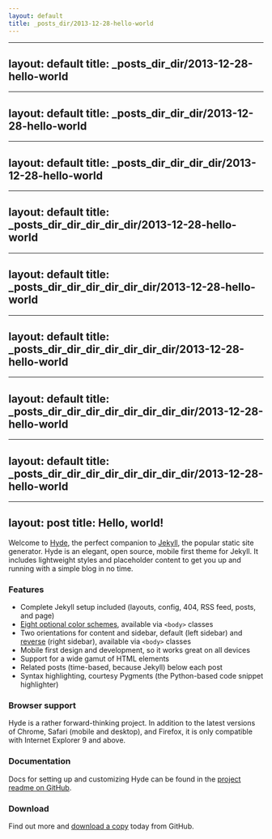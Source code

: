 ```yaml
---
layout: default
title: _posts_dir/2013-12-28-hello-world
---
```

---
layout: default
title: _posts_dir_dir/2013-12-28-hello-world
---
---
layout: default
title: _posts_dir_dir_dir/2013-12-28-hello-world
---
---
layout: default
title: _posts_dir_dir_dir_dir/2013-12-28-hello-world
---
---
layout: default
title: _posts_dir_dir_dir_dir_dir/2013-12-28-hello-world
---
---
layout: default
title: _posts_dir_dir_dir_dir_dir_dir/2013-12-28-hello-world
---
---
layout: default
title: _posts_dir_dir_dir_dir_dir_dir_dir/2013-12-28-hello-world
---
---
layout: default
title: _posts_dir_dir_dir_dir_dir_dir_dir_dir/2013-12-28-hello-world
---
---
layout: default
title: _posts_dir_dir_dir_dir_dir_dir_dir_dir/2013-12-28-hello-world
---
---
layout: post
title: Hello, world!
---

Welcome to [Hyde](../../../../../../../http:_dir_dir_dir_dir_dir_dir_dir_dir/andhyde.com), the perfect companion to [Jekyll](../../../../../../../http:_dir_dir_dir_dir_dir_dir_dir_dir/jekyllrb.com), the popular static site generator. Hyde is an elegant, open source, mobile first theme for Jekyll. It includes lightweight styles and placeholder content to get you up and running with a simple blog in no time.

### Features

* Complete Jekyll setup included (layouts, config, 404, RSS feed, posts, and page)
* [Eight optional color schemes](../../../../../../../https:_dir_dir_dir_dir_dir_dir_dir_dir/github.com_dir_dir_dir_dir_dir_dir_dir_dir/mdo_dir_dir_dir_dir_dir_dir_dir_dir/hyde#themes), available via `<body>` classes
* Two orientations for content and sidebar, default (left sidebar) and [reverse](../../../../../../../https:_dir_dir_dir_dir_dir_dir_dir_dir/github.com_dir_dir_dir_dir_dir_dir_dir_dir/mdo_dir_dir_dir_dir_dir_dir_dir_dir/hyde#reverse-layout) (right sidebar), available via `<body>` classes
* Mobile first design and development, so it works great on all devices
* Support for a wide gamut of HTML elements
* Related posts (time-based, because Jekyll) below each post
* Syntax highlighting, courtesy Pygments (the Python-based code snippet highlighter)

### Browser support

Hyde is a rather forward-thinking project. In addition to the latest versions of Chrome, Safari (mobile and desktop), and Firefox, it is only compatible with Internet Explorer 9 and above.

### Documentation

Docs for setting up and customizing Hyde can be found in the [project readme on GitHub](../../../../../../../https:_dir_dir_dir_dir_dir_dir_dir_dir/github.com_dir_dir_dir_dir_dir_dir_dir_dir/mdo_dir_dir_dir_dir_dir_dir_dir_dir/hyde#readme).

### Download

Find out more and [download a copy](../../../../../../../https:_dir_dir_dir_dir_dir_dir_dir_dir/github.com_dir_dir_dir_dir_dir_dir_dir_dir/mdo_dir_dir_dir_dir_dir_dir_dir_dir/hyde) today from GitHub.
